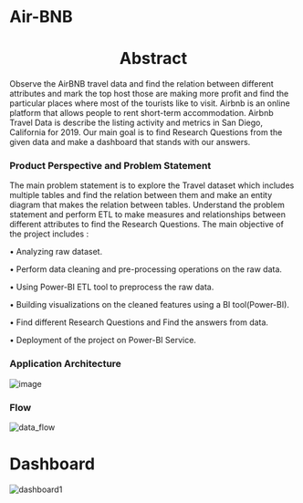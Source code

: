 # Air-BNB

<h1 align="center"> Abstract</h1>

Observe the AirBNB travel data and find the relation between different attributes and mark the top host those are making more profit and find the particular places where most of the tourists like to visit. Airbnb is an online platform that allows people to rent short-term accommodation. Airbnb Travel Data is describe the listing activity and metrics in San Diego, California for 2019. Our main goal is to find Research Questions from the given data and make a dashboard that stands with our answers. 


### Product Perspective and Problem Statement

The main problem statement is to explore the Travel dataset which includes multiple tables and find the relation between them and make an entity diagram that makes the relation between tables. Understand the problem statement and perform ETL to make measures and relationships between different attributes to find the Research Questions.
The main objective of the project includes :

•	Analyzing raw dataset.

•	Perform data cleaning and pre-processing operations on the raw data.

•	Using Power-BI ETL tool to preprocess the raw data.

•	Building visualizations on the cleaned features using a BI tool(Power-BI).

•	Find different Research Questions and Find the answers from data.

•	Deployment of the project on Power-BI Service.

### Application Architecture
  
![image](https://user-images.githubusercontent.com/85347886/141774485-ccc3f560-7b0c-4939-b49f-aba7fa7f8c6c.png)


### Flow

![data_flow](https://user-images.githubusercontent.com/85347886/141774700-6757748f-cf99-4cf9-b9ba-43818baabd20.png)


# Dashboard

![dashboard1](https://user-images.githubusercontent.com/85347886/141774742-b53d785f-eced-43ea-a453-23f884a682f3.png)


